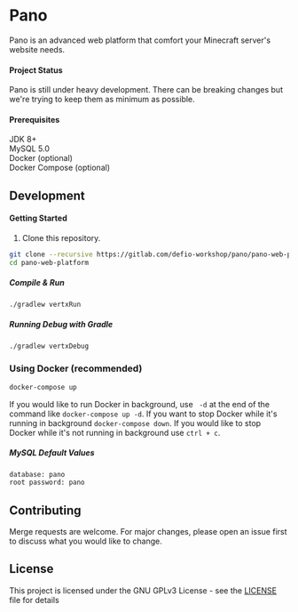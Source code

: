 # Pano

Pano is an advanced web platform that comfort your Minecraft server's website needs.

#### Project Status
Pano is still under heavy development. There can be breaking changes but we're trying to keep them as minimum as possible.

#### Prerequisites
JDK 8+ <br>
MySQL  5.0 <br>
Docker (optional) <br>
Docker Compose (optional)

## Development
#### Getting Started
1) Clone this repository.

```bash
git clone --recursive https://gitlab.com/defio-workshop/pano/pano-web-platform.git
cd pano-web-platform
```

##### Compile & Run

```bash
./gradlew vertxRun
```

##### Running Debug with Gradle

```bash
./gradlew vertxDebug
```

### Using Docker (recommended)

```bash
docker-compose up
```

If you would like to run Docker in background, use ` -d` at the end of the command like `docker-compose up -d`. 
If you want to stop Docker while it's running in background `docker-compose down`. 
If you would like to stop Docker while it's not running in background use `ctrl + c`.

##### MySQL Default Values

```bash
database: pano
root password: pano
```

## Contributing
Merge requests are welcome. For major changes, please open an issue first to discuss what you would like to change.

## License
This project is licensed under the GNU GPLv3 License - see the [LICENSE](LICENSE) file for details